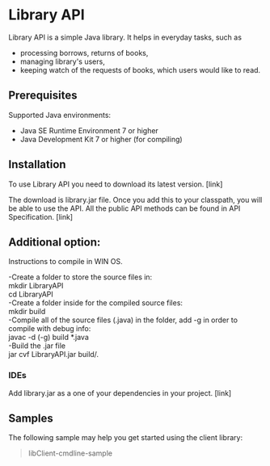 # Library API
Library API is a simple Java library.
It helps in everyday tasks, such as 
- processing borrows, returns of books, 
- managing library's users,
- keeping watch of the requests of books, which users would like to read.

## Prerequisites 
Supported Java environments:
- Java SE Runtime Environment 7 or higher
- Java Development Kit 7 or higher (for compiling)

## Installation
To use Library API you need to download its latest version. [link] 

The download is library.jar file. Once you add this to your classpath, you will be able to use the API. All the public API methods can be found in API Specification. [link]

## Additional option:
Instructions to compile in WIN OS.

-Create a folder to store the source files in:  
mkdir LibraryAPI  
cd LibraryAPI  
-Create a folder inside for the compiled source files:  
mkdir build  
-Compile all of the source files (.java) in the folder, add -g in order to compile with debug info:  
javac -d (-g) build \*.java  
-Build the .jar file  
jar cvf LibraryAPI.jar build/.  


 
### IDEs
Add library.jar as a one of your dependencies in your project. [link] 


## Samples
The following sample may help you get started using the client library:
>libClient-cmdline-sample
